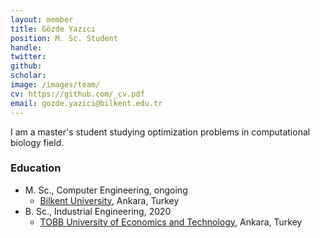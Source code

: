 ```yaml
---
layout: member
title: Gözde Yazıcı
position: M. Sc. Student
handle: 
twitter: 
github: 
scholar: 
image: /images/team/
cv: https://github.com/_cv.pdf
email: gozde.yazici@bilkent.edu.tr
---
```


I am a master's student studying optimization problems in computational biology field.

### Education

- M. Sc., Computer Engineering, ongoing
  - [Bilkent University](http://www.cs.bilkent.edu.tr/), Ankara, Turkey
- B. Sc., Industrial Engineering, 2020
  - [TOBB University of Economics and Technology](https://www.etu.edu.tr/en/bolum/industrial-engineering), Ankara, Turkey


